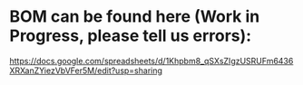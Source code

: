 # BOM can be found here (Work in Progress, please tell us errors):
https://docs.google.com/spreadsheets/d/1Khpbm8_qSXsZIgzUSRUFm6436XRXanZYiezVbVFer5M/edit?usp=sharing
